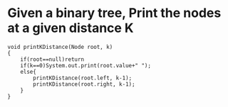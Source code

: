 # Given a binary tree, Print the nodes at a given distance K
```
void printKDistance(Node root, k)
{
    if(root==null)return
    if(k==0)System.out.print(root.value+" ");
    else{
        printKDistance(root.left, k-1);
        printKDistance(root.right, k-1);
    }
}

```